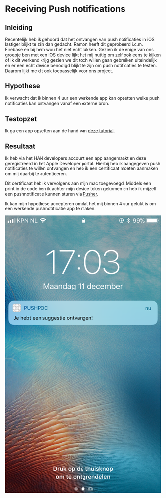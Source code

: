 # Receiving Push notifications

## Inleiding
Recentelijk heb ik gehoord dat het ontvangen van push notificaties in iOS lastiger blijkt te zijn dan gedacht. Ramon heeft dit geprobeerd i.c.m. Firebase en bij hem wou het niet echt lukken. Gezien ik de enige van ons groepje ben met een iOS device lijkt het mij nuttig om zelf ook eens te kijken of ik dit werkend krijg gezien we dit toch willen gaan gebruiken uiteindelijk en er een echt device benodigd blijkt te zijn om push notificaties te testen. Daarom lijkt me dit ook toepasselijk voor ons project.

## Hypothese
Ik verwacht dat ik binnen 4 uur een werkende app kan opzetten welke push notificaties kan ontvangen vanaf een externe bron.

## Testopzet
Ik ga een app opzetten aan de hand van [deze tutorial](https://www.raywenderlich.com/156966/push-notifications-tutorial-getting-started).

## Resultaat
Ik heb via het HAN developers account een app aangemaakt en deze geregistreerd in het Apple Developer portal. Hierbij heb ik aangegeven push notificaties te willen ontvangen en heb ik een certificaat moeten aanmaken om mij daarbij te autenticeren.

Dit certificaat heb ik vervolgens aan mijn mac toegevoegd. Middels een print in de code ben ik achter mijn device token gekomen en heb ik mijzelf een pushnotificatie kunnen sturen via [Pusher](https://github.com/noodlewerk/NWPusher).

Ik kan mijn hypothese accepteren omdat het mij binnen 4 uur gelukt is om een werkende pushnotificatie app te maken.

![alt text](https://github.com/BillyJean1/Kevin-Broeren/raw/master/Week%205/PoC%202/images/app.PNG "Pushnotificatie app")
